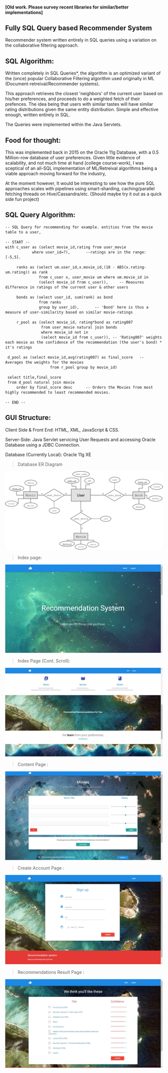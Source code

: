 #### [Old work. Please survey recent libraries for similar/better implementations]
## Fully SQL Query based Recommender System 
Recommender system written entirely in SQL queries using a variation on the collaborative filtering approach. 

## SQL Algorithm:

Written completely in SQL Queries*, the algorithm is an optimized variant of the (once) popular Collaborative Filtering algorithm used originally in ML (Document-retreival/Recommender systems).

This approach retrieves the closest 'neighbors' of the current user based on his/her preferences, and proceeds to do a weighted fetch of their prefences. The idea being that users with similar tastes will have similar rating distributions given the same entity distribution. Simple and effective enough, written entirely in SQL. 

The Queries were implemented within the Java Servlets.

## Food for thought:
This was implemented back in 2015 on the Oracle 11g Database, with a 0.5 Million-row database of user preferences. Given little evidence of scalability, and not much time at hand (college course-work), I was sceptical of an all-SQL implementation of ML/Retreival algorithms being a viable approach moving forward for the industry,

At the moment however, It would be interesting to see how the pure SQL approaches scales with pipelines using smart-sharding, caching/parallel fetching threads on Hive/Cassandra/etc. (Should maybe try it out as a quick side fun project)

## SQL Query Algorithm: 

    -- SQL Query for recommending for example. entities from the movie table to a user, 
    
    -- START --
    with c_user as (select movie_id,rating from user_movie      
                where user_id=?),       --ratings are in the range: [-5,5]. 
            
         ranks as (select um.user_id,x.movie_id,(10 - ABS(x.rating-um.rating)) as rank   
				   from c_user x, user_movie um where um.movie_id in
				   (select movie_id from c_user)),     -- Measures difference in ratings of the current user & other users

         bonds as (select user_id, sum(rank) as bond 
				   from ranks
				   group by user_id),       -- 'Bond' here is thus a measure of user-similarity based on similar movie-ratings

         r_pool as (select movie_id, rating*bond as rating007   
					from user_movie natural join bonds
					where movie_id not in
					(select movie_id from c_user)), -- 'Rating007' weights each movie as the confidence of the recommendation (the user's bond) * it's ratings
			  
	 d_pool as (select movie_id,avg(rating007) as final_score   -- Averages the weights for the movies
	    				from r_pool group by movie_id)
	
	 select title,final_score 
	 from d_pool natural join movie 
         order by final_score desc      -- Orders the Movies from most highly recommended to least recommended movies.
         
    -- END --


## GUI Structure:

Client Side & Front End: HTML, XML, JavaScript & CSS.

Server-Side: Java Servlet servicing User Requests and accessing Oracle Database using a JDBC Connection. 
    
Database (Currently Local): Oracle 11g XE

> Database ER Diagram

![index1](img/0.png)

> Index page:  

![index2](img/1.jpg)

> Index Page (Cont. Scroll): 

![index4](img/3.jpg)

> Content Page :

![index3](img/2.jpg)

> Create Account Page :

![index6](img/5.JPG)

> Recommendations Result Page :

![index5](img/4.jpg)


